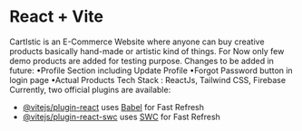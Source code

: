 # React + Vite

CartIstic is an E-Commerce Website where anyone can buy creative products basically hand-made or artistic kind of things. For Now only few demo products are added for testing purpose. Changes to be added in future: •Profile Section including Update Profile •Forgot Password button in login page •Actual Products Tech Stack : ReactJs, Tailwind CSS, Firebase
Currently, two official plugins are available:

- [@vitejs/plugin-react](https://github.com/vitejs/vite-plugin-react/blob/main/packages/plugin-react/README.md) uses [Babel](https://babeljs.io/) for Fast Refresh
- [@vitejs/plugin-react-swc](https://github.com/vitejs/vite-plugin-react-swc) uses [SWC](https://swc.rs/) for Fast Refresh
